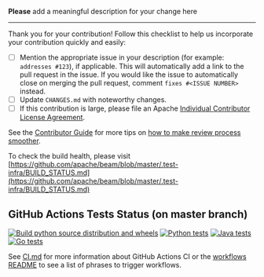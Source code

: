 **Please** add a meaningful description for your change here

------------------------

Thank you for your contribution! Follow this checklist to help us incorporate your contribution quickly and easily:

 - [ ] Mention the appropriate issue in your description (for example: `addresses #123`), if applicable. This will automatically add a link to the pull request in the issue. If you would like the issue to automatically close on merging the pull request, comment `fixes #<ISSUE NUMBER>` instead.
 - [ ] Update `CHANGES.md` with noteworthy changes.
 - [ ] If this contribution is large, please file an Apache [Individual Contributor License Agreement](https://www.apache.org/licenses/icla.pdf).

See the [Contributor Guide](https://beam.apache.org/contribute) for more tips on [how to make review process smoother](https://github.com/apache/beam/blob/master/CONTRIBUTING.md#make-the-reviewers-job-easier).

To check the build health, please visit [https://github.com/apache/beam/blob/master/.test-infra/BUILD_STATUS.md](https://github.com/apache/beam/blob/master/.test-infra/BUILD_STATUS.md)

GitHub Actions Tests Status (on master branch)
------------------------------------------------------------------------------------------------
[![Build python source distribution and wheels](https://github.com/apache/beam/workflows/Build%20python%20source%20distribution%20and%20wheels/badge.svg?branch=master&event=schedule)](https://github.com/apache/beam/actions?query=workflow%3A%22Build+python+source+distribution+and+wheels%22+branch%3Amaster+event%3Aschedule)
[![Python tests](https://github.com/apache/beam/workflows/Python%20tests/badge.svg?branch=master&event=schedule)](https://github.com/apache/beam/actions?query=workflow%3A%22Python+Tests%22+branch%3Amaster+event%3Aschedule)
[![Java tests](https://github.com/apache/beam/workflows/Java%20Tests/badge.svg?branch=master&event=schedule)](https://github.com/apache/beam/actions?query=workflow%3A%22Java+Tests%22+branch%3Amaster+event%3Aschedule)
[![Go tests](https://github.com/apache/beam/workflows/Go%20tests/badge.svg?branch=master&event=schedule)](https://github.com/apache/beam/actions?query=workflow%3A%22Go+tests%22+branch%3Amaster+event%3Aschedule)

See [CI.md](https://github.com/apache/beam/blob/master/CI.md) for more information about GitHub Actions CI or the [workflows README](https://github.com/apache/beam/blob/master/.github/workflows/README.md) to see a list of phrases to trigger workflows.
